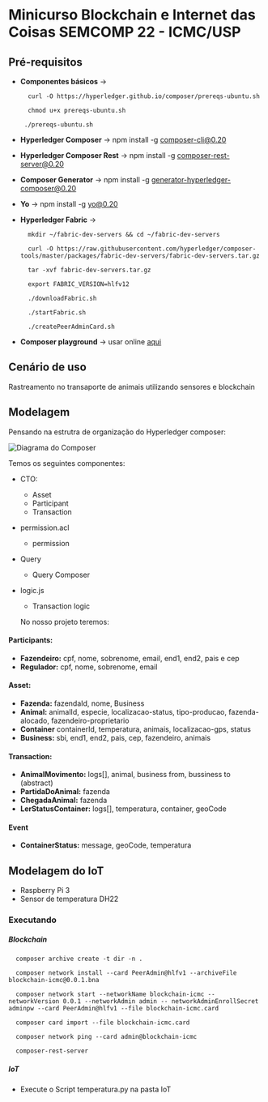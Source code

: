 # Minicurso Blockchain e Internet das Coisas SEMCOMP 22 - ICMC/USP 


## Pré-requisitos

* **Componentes básicos** -> 
  ```
    curl -O https://hyperledger.github.io/composer/prereqs-ubuntu.sh
  ```
  ```
    chmod u+x prereqs-ubuntu.sh
   ```
   ```
    ./prereqs-ubuntu.sh
   ```
   
* **Hyperledger Composer** -> npm install -g composer-cli@0.20
* **Hyperledger Composer Rest** -> npm install -g composer-rest-server@0.20
* **Composer Generator** -> npm install -g generator-hyperledger-composer@0.20
* **Yo** -> npm install -g yo@0.20
* **Hyperledger Fabric** ->

  ```
    mkdir ~/fabric-dev-servers && cd ~/fabric-dev-servers
  ```

  ```
    curl -O https://raw.githubusercontent.com/hyperledger/composer-tools/master/packages/fabric-dev-servers/fabric-dev-servers.tar.gz
  ```

  ```
    tar -xvf fabric-dev-servers.tar.gz
  ```

  ```
    export FABRIC_VERSION=hlfv12
  ```

  ```
    ./downloadFabric.sh
  ```

  ```
    ./startFabric.sh
  ```

  ```
    ./createPeerAdminCard.sh
  ```

* **Composer playground** -> usar online [aqui](https://composer-playground.mybluemix.net/editor)

## Cenário de uso 

Rastreamento no transaporte de animais utilizando sensores e blockchain

## Modelagem 

Pensando na estrutra de organização do Hyperledger composer:

![Diagrama do Composer](https://hyperledger.github.io/composer/v0.19/assets/img/Composer-Diagram.svg)

Temos os seguintes componentes:

* CTO:
  - Asset
  - Participant
  - Transaction
* permission.acl
  - permission
* Query
  - Query Composer
* logic.js
  - Transaction logic
  
  No nosso projeto teremos:
  
 #### Participants:
 
- **Fazendeiro:**  cpf, nome, sobrenome, email, end1, end2, pais e cep  
- **Regulador:** cpf, nome, sobrenome, email

#### Asset:

- **Fazenda:** fazendaId, nome, Business
- **Animal:** animalId, especie, localizacao-status, tipo-producao, fazenda-alocado, fazendeiro-proprietario
- **Container** containerId, temperatura, animais, localizacao-gps, status
- **Business:** sbi, end1, end2, pais, cep, fazendeiro, animais

#### Transaction:

- **AnimalMovimento:** logs[], animal, business from, bussiness to (abstract)
- **PartidaDoAnimal:** fazenda
- **ChegadaAnimal:** fazenda
- **LerStatusContainer:** logs[], temperatura, container, geoCode

#### Event

- **ContainerStatus:** message, geoCode, temperatura



## Modelagem do IoT

* Raspberry Pi 3
* Sensor de temperatura DH22



### Executando 


##### Blockchain

  ```
    composer archive create -t dir -n .
  ```
  
  
```
  composer network install --card PeerAdmin@hlfv1 --archiveFile blockchain-icmc@0.0.1.bna
 ```

```
  composer network start --networkName blockchain-icmc --networkVersion 0.0.1 --networkAdmin admin -- networkAdminEnrollSecret adminpw --card PeerAdmin@hlfv1 --file blockchain-icmc.card
```

```
  composer card import --file blockchain-icmc.card
 ```
```
  composer network ping --card admin@blockchain-icmc
```

```
  composer-rest-server
```

##### IoT

* Execute o Script temperatura.py na pasta IoT 

